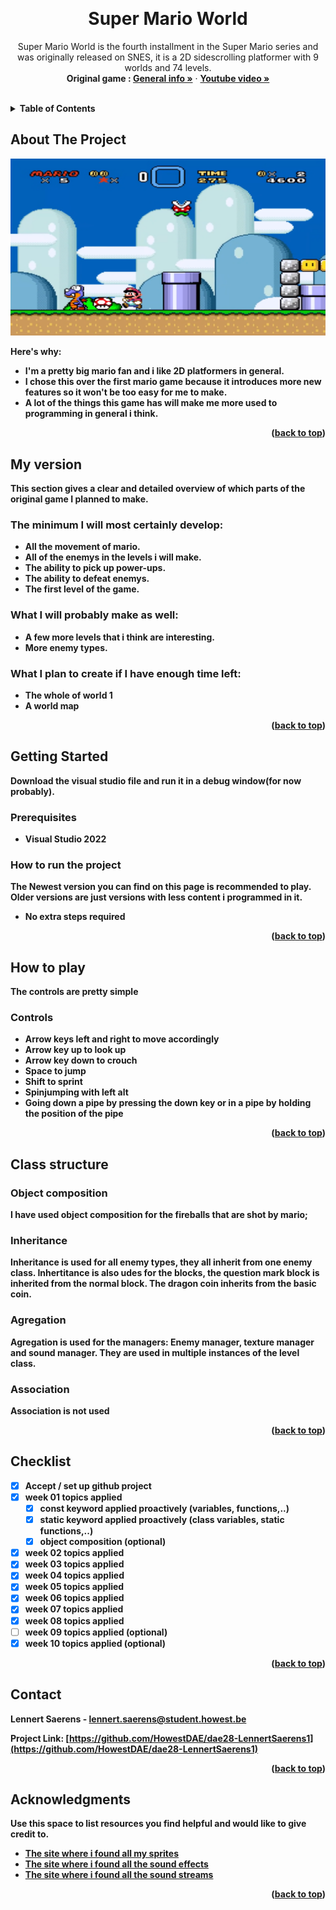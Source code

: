 <a name="readme-top"></a>

<!-- GENERAL GAME INFO -->
<br />
<div align="center">

  <h1 align="center">Super Mario World</h1>

  <p align="center">
    Super Mario World is the fourth installment in the Super Mario series and was originally released on SNES, it is a 2D sidescrolling platformer with 9 worlds and 74 levels. 
    <br />
    <strong>Original game : </strong>
    <a href="https://en.wikipedia.org/wiki/Super_Mario_World"><strong>General info »</strong></a>
    ·
    <a href="https://www.youtube.com/watch?v=3Tc_Ek0ASSA"><strong>Youtube video »<strong></a>
    <br />
    <br />
  </p>
</div>



<!-- TABLE OF CONTENTS -->
<details>
  <summary>Table of Contents</summary>
  <ol>
    <li>
      <a href="#about-the-project">About The Project</a>
    </li>
    <li>
      <a href="#my-version">My version</a>
    </li>
    <li>
      <a href="#getting-started">Getting Started</a>
    </li>
    <li><a href="#how-to-play">How To Play</a></li>
    <li><a href="#class-structure">Class structure</a></li>
    <li><a href="#checklist">Checklist</a></li>
    <li><a href="#contact">Contact</a></li>
    <li><a href="#acknowledgments">Acknowledgments</a></li>
  </ol>
</details>



<!-- ABOUT THE PROJECT -->
## About The Project

![Alt text](DAE28_lennert_saerens/Resources/MarioWorld.png)

Here's why:
* I'm a pretty big mario fan and i like 2D platformers in general.
* I chose this over the first mario game because it introduces more new features so it won't be too easy for me to make.
* A lot of the things this game has will make me more used to programming in general i think.

<p align="right">(<a href="#readme-top">back to top</a>)</p>


## My version

This section gives a clear and detailed overview of which parts of the original game I planned to make.

### The minimum I will most certainly develop:
* All the movement of mario. 
* All of the enemys in the levels i will make.
* The ability to pick up power-ups.
* The ability to defeat enemys.
* The first level of the game.

### What I will probably make as well:
* A few more levels that i think are interesting.
* More enemy types.

### What I plan to create if I have enough time left:
* The whole of world 1 
* A world map

<p align="right">(<a href="#readme-top">back to top</a>)</p>


<!-- GETTING STARTED -->
## Getting Started
Download the visual studio file and run it in a debug window(for now probably).

### Prerequisites

* Visual Studio 2022

### How to run the project

The Newest version you can find on this page is recommended to play. Older versions are just versions with less content i programmed in it.
* No extra steps required

<p align="right">(<a href="#readme-top">back to top</a>)</p>



<!-- HOW TO PLAY -->
## How to play

The controls are pretty simple

### Controls
* Arrow keys left and right to move accordingly
* Arrow key up to look up
* Arrow key down to crouch
* Space to jump
* Shift to sprint
* Spinjumping with left alt
* Going down a pipe by pressing the down key or in a pipe by holding the position of the pipe

<p align="right">(<a href="#readme-top">back to top</a>)</p>



<!-- CLASS STRUCTURE -->
## Class structure 

### Object composition 
I have used object composition for the fireballs that are shot by mario;

### Inheritance 
Inheritance is used for all enemy types, they all inherit from one enemy class.
Inhertitance is also udes for the blocks, the question mark block is inherited from the normal block.
The dragon coin inherits from the basic coin.

### Agregation
Agregation is used for the managers: Enemy manager, texture manager and sound manager. They are used in multiple instances of the level class.

### Association
Association is not used

<p align="right">(<a href="#readme-top">back to top</a>)</p>


<!-- CHECKLIST -->
## Checklist

- [x] Accept / set up github project
- [x] week 01 topics applied
    - [x] const keyword applied proactively (variables, functions,..)
    - [x] static keyword applied proactively (class variables, static functions,..)
    - [x] object composition (optional)
- [x] week 02 topics applied
- [x] week 03 topics applied
- [x] week 04 topics applied
- [x] week 05 topics applied
- [x] week 06 topics applied
- [x] week 07 topics applied
- [x] week 08 topics applied
- [ ] week 09 topics applied (optional)
- [x] week 10 topics applied (optional)

<p align="right">(<a href="#readme-top">back to top</a>)</p>

<!-- CONTACT -->
## Contact

Lennert Saerens - lennert.saerens@student.howest.be

Project Link: [https://github.com/HowestDAE/dae28-LennertSaerens1](https://github.com/HowestDAE/dae28-LennertSaerens1)

<p align="right">(<a href="#readme-top">back to top</a>)</p>


<!-- ACKNOWLEDGMENTS -->
## Acknowledgments

Use this space to list resources you find helpful and would like to give credit to. 

* [The site where i found all my sprites](https://www.mariouniverse.com/sprites-snes-smw/)
* [The site where i found all the sound effects](https://themushroomkingdom.net/media/smw/wav)
* [The site where i found all the sound streams](https://downloads.khinsider.com/game-soundtracks/album/super-mario-world-snes-gamerip)

<p align="right">(<a href="#readme-top">back to top</a>)</p>

